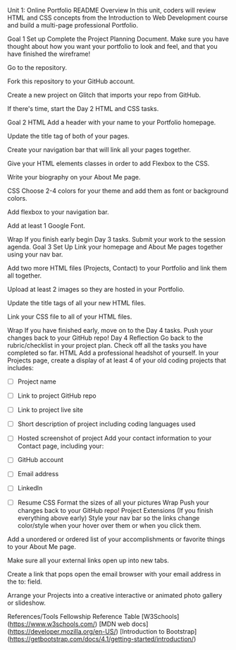 Unit 1: Online Portfolio README
Overview
In this unit, coders will review HTML and CSS concepts from the Introduction to Web Development course and build a multi-page professional Portfolio.

Goal 1
Set up
 Complete the Project Planning Document. Make sure you have thought about how you want your portfolio to look and feel, and that you have finished the wireframe!

 Go to the repository.

 Fork this repository to your GitHub account.

 Create a new project on Glitch that imports your repo from GitHub.

 If there's time, start the Day 2 HTML and CSS tasks.

Goal 2
HTML
 Add a header with your name to your Portfolio homepage.

 Update the title tag of both of your pages.

 Create your navigation bar that will link all your pages together.

 Give your HTML elements classes in order to add Flexbox to the CSS.

 Write your biography on your About Me page.

CSS
 Choose 2-4 colors for your theme and add them as font or background colors.

 Add flexbox to your navigation bar.

 Add at least 1 Google Font.

Wrap
 If you finish early begin Day 3 tasks.
 Submit your work to the session agenda.
Goal 3
Set Up
 Link your homepage and About Me pages together using your nav bar.

 Add two more HTML files (Projects, Contact) to your Portfolio and link them all together.

 Upload at least 2 images so they are hosted in your Portfolio.

 Update the title tags of all your new HTML files.

 Link your CSS file to all of your HTML files.

Wrap
 If you have finished early, move on to the Day 4 tasks.
 Push your changes back to your GitHub repo!
Day 4
Reflection
 Go back to the rubric/checklist in your project plan. Check off all the tasks you have completed so far.
HTML
 Add a professional headshot of yourself.
In your Projects page, create a display of at least 4 of your old coding projects that includes:

- [ ] Project name
- [ ] Link to project GitHub repo
- [ ] Link to project live site
- [ ] Short description of project including coding languages used
- [ ] Hosted screenshot of project
Add your contact information to your Contact page, including your:

- [ ] GitHub account
- [ ] Email address
- [ ] LinkedIn
- [ ] Resume
CSS
 Format the sizes of all your pictures
Wrap
 Push your changes back to your GitHub repo!
Project Extensions (If you finish everything above early)
 Style your nav bar so the links change color/style when your hover over them or when you click them.

 Add a unordered or ordered list of your accomplishments or favorite things to your About Me page.

 Make sure all your external links open up into new tabs.

 Create a link that pops open the email browser with your email address in the to: field.

 Arrange your Projects into a creative interactive or animated photo gallery or slideshow.

References/Tools
Fellowship Reference Table
[W3Schools] (https://www.w3schools.com/)
[MDN web docs] (https://developer.mozilla.org/en-US/)
[Introduction to Bootstrap] (https://getbootstrap.com/docs/4.1/getting-started/introduction/)
